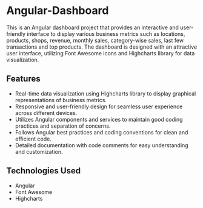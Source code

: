 # Angular-Dashboard

This is an Angular dashboard project that provides an interactive and user-friendly interface to display various business metrics such as locations, products, shops, revenue, monthly sales, category-wise sales, last few transactions and top products. The dashboard is designed with an attractive user interface, utilizing Font Awesome icons and Highcharts library for data visualization.

## Features

- Real-time data visualization using Highcharts library to display graphical representations of business metrics.
- Responsive and user-friendly design for seamless user experience across different devices.
- Utilizes Angular components and services to maintain good coding practices and separation of concerns.
- Follows Angular best practices and coding conventions for clean and efficient code.
- Detailed documentation with code comments for easy understanding and customization.

## Technologies Used

- Angular
- Font Awesome
- Highcharts

